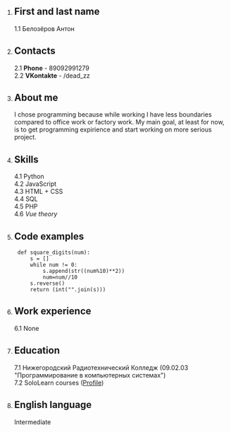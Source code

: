 1. ## First and last name
    1.1 Белозёров Антон
2. ## Contacts
    2.1 **Phone** - 89092991279   
    2.2 **VKontakte** - /dead_zz
3. ## About me 
    I chose programming because while working I have less boundaries compared to office work or factory work. My main goal, at least for now, is to get programming expirience and start working on more serious project.
4. ## Skills 
    4.1 Python   
    4.2 JavaScript   
    4.3 HTML + CSS   
    4.4 SQL  
    4.5 PHP   
    4.6 *Vue theory*
5. ## Code examples
        def square_digits(num):  
            s = []  
            while num != 0:
                s.append(str((num%10)**2))
                num=num//10
            s.reverse()
            return (int("".join(s)))
6. ## Work experience
    6.1 None
    
7. ## Education 
    7.1 Нижегородский Радиотехнический Колледж (09.02.03 "Программирование в компьютерных системах")   
    7.2 SoloLearn courses ([Profile](https://www.sololearn.com/profile/2328664/))
    
8. ## English language 
    Intermediate